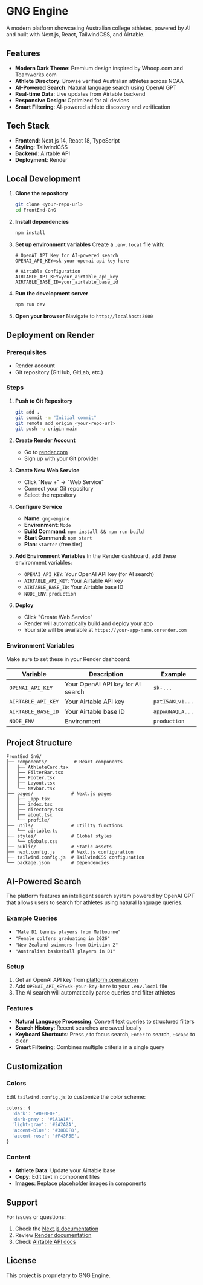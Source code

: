# GNG Engine

A modern platform showcasing Australian college athletes, powered by AI and built with Next.js, React, TailwindCSS, and Airtable.

## Features

- **Modern Dark Theme**: Premium design inspired by Whoop.com and Teamworks.com
- **Athlete Directory**: Browse verified Australian athletes across NCAA
- **AI-Powered Search**: Natural language search using OpenAI GPT
- **Real-time Data**: Live updates from Airtable backend
- **Responsive Design**: Optimized for all devices
- **Smart Filtering**: AI-powered athlete discovery and verification

## Tech Stack

- **Frontend**: Next.js 14, React 18, TypeScript
- **Styling**: TailwindCSS
- **Backend**: Airtable API
- **Deployment**: Render

## Local Development

1. **Clone the repository**
   ```bash
   git clone <your-repo-url>
   cd FrontEnd-GnG
   ```

2. **Install dependencies**
   ```bash
   npm install
   ```

3. **Set up environment variables**
   Create a `.env.local` file with:
   ```
   # OpenAI API Key for AI-powered search
   OPENAI_API_KEY=sk-your-openai-api-key-here
   
   # Airtable Configuration
   AIRTABLE_API_KEY=your_airtable_api_key
   AIRTABLE_BASE_ID=your_airtable_base_id
   ```

4. **Run the development server**
   ```bash
   npm run dev
   ```

5. **Open your browser**
   Navigate to `http://localhost:3000`

## Deployment on Render

### Prerequisites
- Render account
- Git repository (GitHub, GitLab, etc.)

### Steps

1. **Push to Git Repository**
   ```bash
   git add .
   git commit -m "Initial commit"
   git remote add origin <your-repo-url>
   git push -u origin main
   ```

2. **Create Render Account**
   - Go to [render.com](https://render.com)
   - Sign up with your Git provider

3. **Create New Web Service**
   - Click "New +" → "Web Service"
   - Connect your Git repository
   - Select the repository

4. **Configure Service**
   - **Name**: `gng-engine`
   - **Environment**: `Node`
   - **Build Command**: `npm install && npm run build`
   - **Start Command**: `npm start`
   - **Plan**: `Starter` (free tier)

5. **Add Environment Variables**
   In the Render dashboard, add these environment variables:
   - `OPENAI_API_KEY`: Your OpenAI API key (for AI search)
   - `AIRTABLE_API_KEY`: Your Airtable API key
   - `AIRTABLE_BASE_ID`: Your Airtable base ID
   - `NODE_ENV`: `production`

6. **Deploy**
   - Click "Create Web Service"
   - Render will automatically build and deploy your app
   - Your site will be available at `https://your-app-name.onrender.com`

### Environment Variables

Make sure to set these in your Render dashboard:

| Variable | Description | Example |
|----------|-------------|---------|
| `OPENAI_API_KEY` | Your OpenAI API key for AI search | `sk-...` |
| `AIRTABLE_API_KEY` | Your Airtable API key | `patI5AKLv1...` |
| `AIRTABLE_BASE_ID` | Your Airtable base ID | `appwuNAQLA...` |
| `NODE_ENV` | Environment | `production` |

## Project Structure

```
FrontEnd GnG/
├── components/          # React components
│   ├── AthleteCard.tsx
│   ├── FilterBar.tsx
│   ├── Footer.tsx
│   ├── Layout.tsx
│   └── Navbar.tsx
├── pages/              # Next.js pages
│   ├── _app.tsx
│   ├── index.tsx
│   ├── directory.tsx
│   ├── about.tsx
│   └── profile/
├── utils/              # Utility functions
│   └── airtable.ts
├── styles/             # Global styles
│   └── globals.css
├── public/             # Static assets
├── next.config.js      # Next.js configuration
├── tailwind.config.js  # TailwindCSS configuration
└── package.json        # Dependencies
```

## AI-Powered Search

The platform features an intelligent search system powered by OpenAI GPT that allows users to search for athletes using natural language queries.

### Example Queries
- `"Male D1 tennis players from Melbourne"`
- `"Female golfers graduating in 2026"`
- `"New Zealand swimmers from Division 2"`
- `"Australian basketball players in D1"`

### Setup
1. Get an OpenAI API key from [platform.openai.com](https://platform.openai.com/api-keys)
2. Add `OPENAI_API_KEY=sk-your-key-here` to your `.env.local` file
3. The AI search will automatically parse queries and filter athletes

### Features
- **Natural Language Processing**: Convert text queries to structured filters
- **Search History**: Recent searches are saved locally
- **Keyboard Shortcuts**: Press `/` to focus search, `Enter` to search, `Escape` to clear
- **Smart Filtering**: Combines multiple criteria in a single query

## Customization

### Colors
Edit `tailwind.config.js` to customize the color scheme:
```javascript
colors: {
  'dark': '#0F0F0F',
  'dark-gray': '#1A1A1A',
  'light-gray': '#2A2A2A',
  'accent-blue': '#38BDF8',
  'accent-rose': '#F43F5E',
}
```

### Content
- **Athlete Data**: Update your Airtable base
- **Copy**: Edit text in component files
- **Images**: Replace placeholder images in components

## Support

For issues or questions:
1. Check the [Next.js documentation](https://nextjs.org/docs)
2. Review [Render documentation](https://render.com/docs)
3. Check [Airtable API docs](https://airtable.com/api)

## License

This project is proprietary to GNG Engine. 